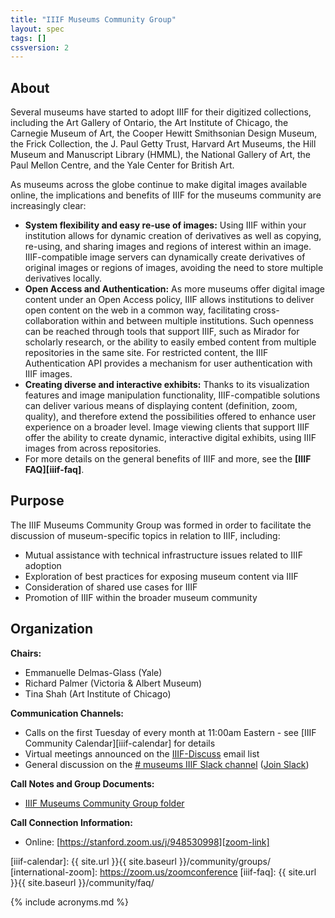 ```yaml
---
title: "IIIF Museums Community Group"
layout: spec
tags: []
cssversion: 2
---
```


## About

Several museums have started to adopt IIIF for their digitized collections, including the Art Gallery of Ontario, the Art Institute of Chicago, the Carnegie Museum of Art, the Cooper Hewitt Smithsonian Design Museum, the Frick Collection, the J. Paul Getty Trust, Harvard Art Museums, the Hill Museum and Manuscript Library (HMML), the National Gallery of Art, the Paul Mellon Centre, and the Yale Center for British Art.

As museums across the globe continue to make digital images available online, the implications and benefits of IIIF for the museums community are increasingly clear:

* **System flexibility and easy re-use of images:** Using IIIF within your institution allows for dynamic creation of derivatives as well as copying, re-using, and sharing images and regions of interest within an image. IIIF-compatible image servers can dynamically create derivatives of original images or regions of images, avoiding the need to store multiple derivatives locally.
* **Open Access and Authentication:** As more museums offer digital image content under an Open Access policy, IIIF allows institutions to deliver open content on the web in a common way, facilitating cross-collaboration within and between multiple institutions. Such openness can be reached through tools that support IIIF, such as Mirador for scholarly research, or the ability to easily embed content from multiple repositories in the same site. For restricted content, the IIIF Authentication API provides a mechanism for user authentication with IIIF images.
* **Creating diverse and interactive exhibits:** Thanks to its visualization features and image manipulation functionality, IIIF-compatible solutions can deliver various means of displaying content (definition, zoom, quality), and therefore extend the possibilities offered to enhance user experience on a broader level. Image viewing clients that support IIIF offer the ability to create dynamic, interactive digital exhibits, using IIIF images from across repositories.
* For more details on the general benefits of IIIF and more, see the **[IIIF FAQ][iiif-faq]**.

## Purpose

The IIIF Museums Community Group was formed in order to facilitate the discussion of museum-specific topics in relation to IIIF, including:

  * Mutual assistance with technical infrastructure issues related to IIIF adoption
  * Exploration of best practices for exposing museum content via IIIF
  * Consideration of shared use cases for IIIF
  * Promotion of IIIF within the broader museum community

## Organization

**Chairs:**

  * Emmanuelle Delmas-Glass (Yale)
  * Richard Palmer (Victoria & Albert Museum)
  * Tina Shah (Art Institute of Chicago)

**Communication Channels:**

  * Calls on the first Tuesday of every month at 11:00am Eastern - see [IIIF Community Calendar][iiif-calendar] for details
  * Virtual meetings announced on the [IIIF-Discuss][iiif-discuss] email list
  * General discussion on the [# museums IIIF Slack channel][museums-slack] ([Join Slack][slack])

**Call Notes and Group Documents:**

  * [IIIF Museums Community Group folder][museums-folder]

**Call Connection Information:**

  * Online: [https://stanford.zoom.us/j/948530998][zoom-link]

  [iiif-discuss]: https://groups.google.com/forum/#!forum/iiif-discuss "IIIF-Discuss Forum"
  [museums-slack]: https://iiif.slack.com/messages/museums/details/
  [museums-folder]:https://drive.google.com/drive/folders/0B9EeoRu2zWerLXhfMm9abGFxbTg?usp=sharing
  [slack]: http://bit.ly/iiif-slack
  [zoom-link]: https://stanford.zoom.us/j/93563396012?pwd=a2xxOXdLQ0hPQ0hRcWNTTWkvS0FPUT09
  [iiif-calendar]: {{ site.url }}{{ site.baseurl }}/community/groups/
  [international-zoom]: https://zoom.us/zoomconference
  [iiif-faq]: {{ site.url }}{{ site.baseurl }}/community/faq/

{% include acronyms.md %}
